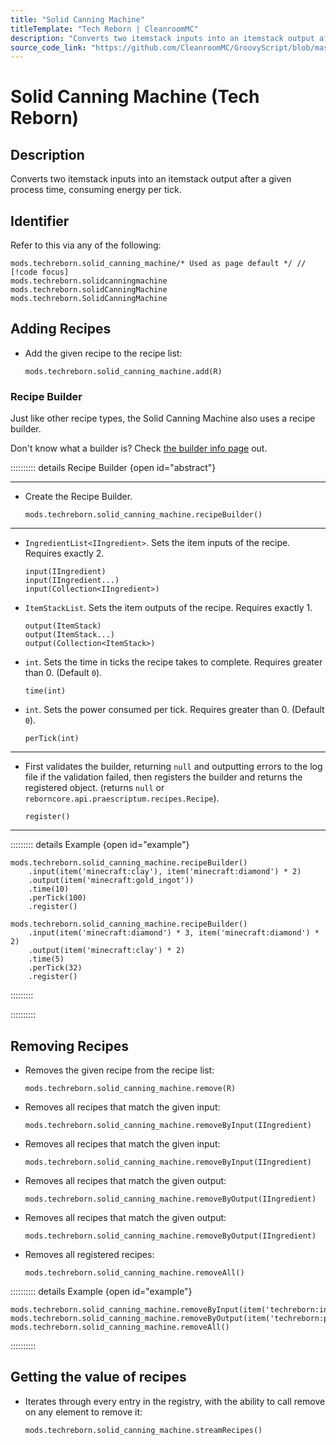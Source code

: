```yaml
---
title: "Solid Canning Machine"
titleTemplate: "Tech Reborn | CleanroomMC"
description: "Converts two itemstack inputs into an itemstack output after a given process time, consuming energy per tick."
source_code_link: "https://github.com/CleanroomMC/GroovyScript/blob/master/src/main/java/com/cleanroommc/groovyscript/compat/mods/techreborn/SolidCanningMachine.java"
---
```


# Solid Canning Machine (Tech Reborn)

## Description

Converts two itemstack inputs into an itemstack output after a given process time, consuming energy per tick.

## Identifier

Refer to this via any of the following:

```groovy:no-line-numbers {1}
mods.techreborn.solid_canning_machine/* Used as page default */ // [!code focus]
mods.techreborn.solidcanningmachine
mods.techreborn.solidCanningMachine
mods.techreborn.SolidCanningMachine
```


## Adding Recipes

- Add the given recipe to the recipe list:

    ```groovy:no-line-numbers
    mods.techreborn.solid_canning_machine.add(R)
    ```


### Recipe Builder

Just like other recipe types, the Solid Canning Machine also uses a recipe builder.

Don't know what a builder is? Check [the builder info page](../../getting_started/builder.md) out.

:::::::::: details Recipe Builder {open id="abstract"}

---

- Create the Recipe Builder.

    ```groovy:no-line-numbers
    mods.techreborn.solid_canning_machine.recipeBuilder()
    ```

---

- `IngredientList<IIngredient>`. Sets the item inputs of the recipe. Requires exactly 2.

    ```groovy:no-line-numbers
    input(IIngredient)
    input(IIngredient...)
    input(Collection<IIngredient>)
    ```

- `ItemStackList`. Sets the item outputs of the recipe. Requires exactly 1.

    ```groovy:no-line-numbers
    output(ItemStack)
    output(ItemStack...)
    output(Collection<ItemStack>)
    ```

- `int`. Sets the time in ticks the recipe takes to complete. Requires greater than 0. (Default `0`).

    ```groovy:no-line-numbers
    time(int)
    ```

- `int`. Sets the power consumed per tick. Requires greater than 0. (Default `0`).

    ```groovy:no-line-numbers
    perTick(int)
    ```

---

- First validates the builder, returning `null` and outputting errors to the log file if the validation failed, then registers the builder and returns the registered object. (returns `null` or `reborncore.api.praescriptum.recipes.Recipe`).

    ```groovy:no-line-numbers
    register()
    ```

---

::::::::: details Example {open id="example"}
```groovy:no-line-numbers
mods.techreborn.solid_canning_machine.recipeBuilder()
    .input(item('minecraft:clay'), item('minecraft:diamond') * 2)
    .output(item('minecraft:gold_ingot'))
    .time(10)
    .perTick(100)
    .register()

mods.techreborn.solid_canning_machine.recipeBuilder()
    .input(item('minecraft:diamond') * 3, item('minecraft:diamond') * 2)
    .output(item('minecraft:clay') * 2)
    .time(5)
    .perTick(32)
    .register()
```

:::::::::

::::::::::

## Removing Recipes

- Removes the given recipe from the recipe list:

    ```groovy:no-line-numbers
    mods.techreborn.solid_canning_machine.remove(R)
    ```

- Removes all recipes that match the given input:

    ```groovy:no-line-numbers
    mods.techreborn.solid_canning_machine.removeByInput(IIngredient)
    ```

- Removes all recipes that match the given input:

    ```groovy:no-line-numbers
    mods.techreborn.solid_canning_machine.removeByInput(IIngredient)
    ```

- Removes all recipes that match the given output:

    ```groovy:no-line-numbers
    mods.techreborn.solid_canning_machine.removeByOutput(IIngredient)
    ```

- Removes all recipes that match the given output:

    ```groovy:no-line-numbers
    mods.techreborn.solid_canning_machine.removeByOutput(IIngredient)
    ```

- Removes all registered recipes:

    ```groovy:no-line-numbers
    mods.techreborn.solid_canning_machine.removeAll()
    ```

:::::::::: details Example {open id="example"}
```groovy:no-line-numbers
mods.techreborn.solid_canning_machine.removeByInput(item('techreborn:ingot:23'))
mods.techreborn.solid_canning_machine.removeByOutput(item('techreborn:part:46'))
mods.techreborn.solid_canning_machine.removeAll()
```

::::::::::

## Getting the value of recipes

- Iterates through every entry in the registry, with the ability to call remove on any element to remove it:

    ```groovy:no-line-numbers
    mods.techreborn.solid_canning_machine.streamRecipes()
    ```
